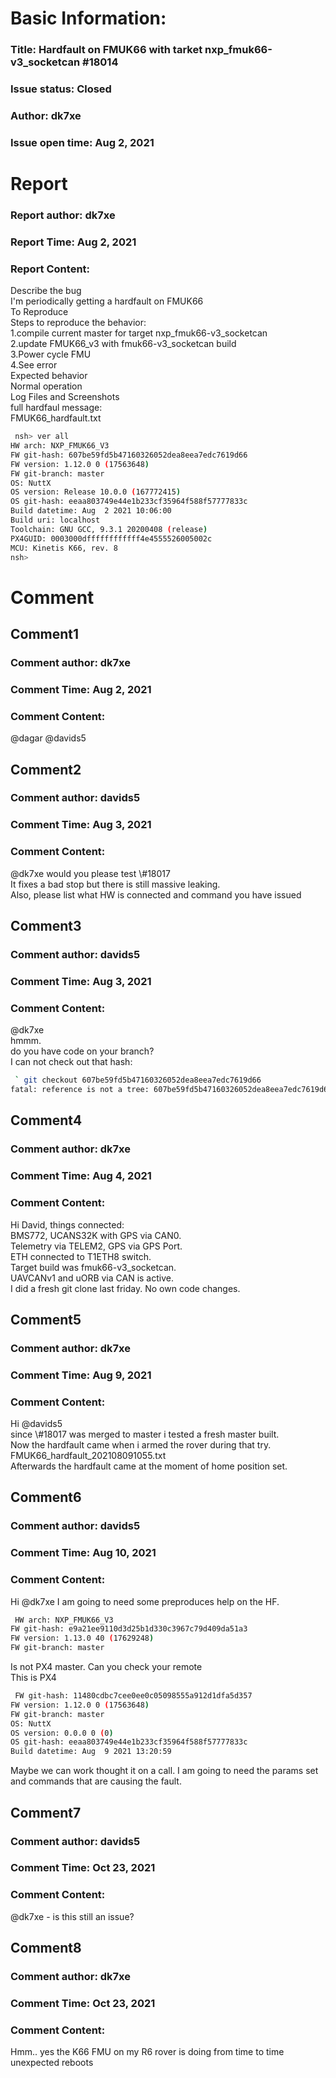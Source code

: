 # Basic Information:
### Title:  Hardfault on FMUK66 with tarket nxp_fmuk66-v3_socketcan #18014 
### Issue status: Closed
### Author: dk7xe
### Issue open time: Aug 2, 2021
# Report
### Report author: dk7xe
### Report Time: Aug 2, 2021
### Report Content:   
Describe the bug    
I'm periodically getting a hardfault on FMUK66  
To Reproduce    
Steps to reproduce the behavior:  
1.compile current master for target nxp_fmuk66-v3_socketcan  
2.update FMUK66_v3 with fmuk66-v3_socketcan build  
3.Power cycle FMU  
4.See error  
Expected behavior    
Normal operation  
Log Files and Screenshots    
full hardfaul message:    
FMUK66_hardfault.txt  
    
```bash     
 nsh> ver all        
HW arch: NXP_FMUK66_V3        
FW git-hash: 607be59fd5b47160326052dea8eea7edc7619d66        
FW version: 1.12.0 0 (17563648)        
FW git-branch: master        
OS: NuttX        
OS version: Release 10.0.0 (167772415)        
OS git-hash: eeaa803749e44e1b233cf35964f588f57777833c        
Build datetime: Aug  2 2021 10:06:00        
Build uri: localhost        
Toolchain: GNU GCC, 9.3.1 20200408 (release)        
PX4GUID: 0003000dffffffffffff4e4555526005002c        
MCU: Kinetis K66, rev. 8        
nsh>        
```  

# Comment
## Comment1
### Comment author: dk7xe
### Comment Time: Aug 2, 2021
### Comment Content:   
@dagar @davids5  

## Comment2
### Comment author: davids5
### Comment Time: Aug 3, 2021
### Comment Content:   
@dk7xe  would you please test \\\#18017  
It fixes a bad stop but there is still massive leaking.  
Also, please list what HW is connected and command you have issued  

## Comment3
### Comment author: davids5
### Comment Time: Aug 3, 2021
### Comment Content:   
@dk7xe  
hmmm.  
do you have code on your branch?  
I can not check out that hash:  
    
```bash     
 ` git checkout 607be59fd5b47160326052dea8eea7edc7619d66        
fatal: reference is not a tree: 607be59fd5b47160326052dea8eea7edc7619d66`        
```  

## Comment4
### Comment author: dk7xe
### Comment Time: Aug 4, 2021
### Comment Content:   
Hi David, things connected:    
BMS772, UCANS32K with GPS via CAN0.    
Telemetry via TELEM2, GPS via GPS Port.    
ETH connected to T1ETH8 switch.  
Target build was fmuk66-v3_socketcan.    
UAVCANv1 and uORB via CAN is active.  
I did a fresh git clone last friday. No own code changes.  

## Comment5
### Comment author: dk7xe
### Comment Time: Aug 9, 2021
### Comment Content:   
Hi @davids5    
since \\\#18017 was merged to master i tested a fresh master built.    
Now the hardfault came when i armed the rover during that try.    
FMUK66_hardfault_202108091055.txt  
Afterwards the hardfault came at the moment of home position set.  

## Comment6
### Comment author: davids5
### Comment Time: Aug 10, 2021
### Comment Content:   
Hi @dk7xe I am going to need some preproduces help on the HF.  
    
```bash     
 HW arch: NXP_FMUK66_V3        
FW git-hash: e9a21ee9110d3d25b1d330c3967c79d409da51a3        
FW version: 1.13.0 40 (17629248)        
FW git-branch: master        
```  
Is not PX4 master. Can you check your remote  
This is PX4  
    
```bash     
 FW git-hash: 11480cdbc7cee0ee0c05098555a912d1dfa5d357        
FW version: 1.12.0 0 (17563648)        
FW git-branch: master        
OS: NuttX        
OS version: 0.0.0 0 (0)        
OS git-hash: eeaa803749e44e1b233cf35964f588f57777833c        
Build datetime: Aug  9 2021 13:20:59        
```  
Maybe we can work thought it on a call. I am going to need the params set and commands that are causing the fault.  

## Comment7
### Comment author: davids5
### Comment Time: Oct 23, 2021
### Comment Content:   
@dk7xe - is this still an issue?  

## Comment8
### Comment author: dk7xe
### Comment Time: Oct 23, 2021
### Comment Content:   
Hmm.. yes the K66 FMU on my R6 rover is doing from time to time unexpected reboots  
